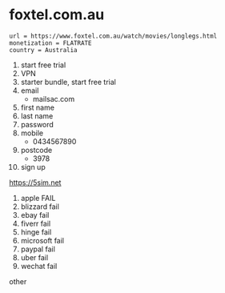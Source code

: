 # foxtel.com.au

~~~
url = https://www.foxtel.com.au/watch/movies/longlegs.html
monetization = FLATRATE
country = Australia
~~~

1. start free trial
2. VPN
3. starter bundle, start free trial
4. email
   - mailsac.com
5. first name
6. last name
7. password
8. mobile
   - 0434567890
9. postcode
   - 3978
10. sign up

https://5sim.net

1. apple FAIL
2. blizzard fail
3. ebay fail
4. fiverr fail
5. hinge fail
6. microsoft fail
7. paypal fail
8. uber fail
9. wechat fail

other
